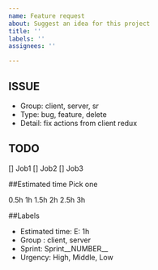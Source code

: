 ```yaml
---
name: Feature request
about: Suggest an idea for this project
title: ''
labels: ''
assignees: ''

---
```


## ISSUE
- Group: client, server, sr
- Type: bug, feature, delete
- Detail: fix actions from client redux

## TODO
[] Job1
[] Job2
[] Job3

##Estimated time
Pick one

0.5h
1h
1.5h
2h
2.5h
3h

##Labels
- Estimated time: E: 1h
- Group : client, server
- Sprint: Sprint__NUMBER__
- Urgency: High, Middle, Low
